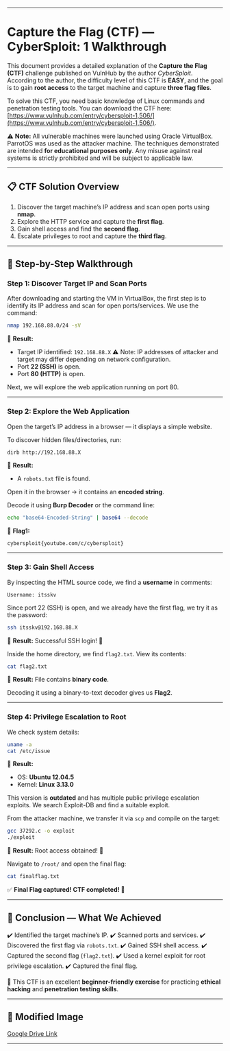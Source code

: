 
---

# Capture the Flag (CTF) — CyberSploit: 1 Walkthrough

This document provides a detailed explanation of the **Capture the Flag (CTF)** challenge published on VulnHub by the author *CyberSploit*.
According to the author, the difficulty level of this CTF is **EASY**, and the goal is to gain **root access** to the target machine and capture **three flag files**.

To solve this CTF, you need basic knowledge of Linux commands and penetration testing tools.
You can download the CTF here: [https://www.vulnhub.com/entry/cybersploit-1,506/](https://www.vulnhub.com/entry/cybersploit-1,506/).

⚠️ **Note:** All vulnerable machines were launched using Oracle VirtualBox.
ParrotOS was used as the attacker machine.
The techniques demonstrated are intended **for educational purposes only**. Any misuse against real systems is strictly prohibited and will be subject to applicable law.

---

## 📋 CTF Solution Overview

1. Discover the target machine’s IP address and scan open ports using **nmap**.
2. Explore the HTTP service and capture the **first flag**.
3. Gain shell access and find the **second flag**.
4. Escalate privileges to root and capture the **third flag**.

---

## 🔎 Step-by-Step Walkthrough

### Step 1: Discover Target IP and Scan Ports

After downloading and starting the VM in VirtualBox, the first step is to identify its IP address and scan for open ports/services.
We use the command:

```bash
nmap 192.168.88.0/24 -sV
```

📌 **Result:**

* Target IP identified: `192.168.88.X`
  ⚠️ Note: IP addresses of attacker and target may differ depending on network configuration.
* Port **22 (SSH)** is open.
* Port **80 (HTTP)** is open.

Next, we will explore the web application running on port 80.

---

### Step 2: Explore the Web Application

Open the target’s IP address in a browser — it displays a simple website.

To discover hidden files/directories, run:

```bash
dirb http://192.168.88.X
```

📌 **Result:**

* A `robots.txt` file is found.

Open it in the browser → it contains an **encoded string**.

Decode it using **Burp Decoder** or the command line:

```bash
echo "base64-Encoded-String" | base64 --decode
```

📌 **Flag1:**

```
cybersploit{youtube.com/c/cybersploit}
```

---

### Step 3: Gain Shell Access

By inspecting the HTML source code, we find a **username** in comments:

```
Username: itsskv
```

Since port 22 (SSH) is open, and we already have the first flag, we try it as the password:

```bash
ssh itsskv@192.168.88.X
```

📌 **Result:** Successful SSH login! 🎉

Inside the home directory, we find `flag2.txt`.
View its contents:

```bash
cat flag2.txt
```

📌 **Result:** File contains **binary code**.

Decoding it using a binary-to-text decoder gives us **Flag2**.

---

### Step 4: Privilege Escalation to Root

We check system details:

```bash
uname -a
cat /etc/issue
```

📌 **Result:**

* OS: **Ubuntu 12.04.5**
* Kernel: **Linux 3.13.0**

This version is **outdated** and has multiple public privilege escalation exploits.
We search Exploit-DB and find a suitable exploit.

From the attacker machine, we transfer it via `scp` and compile on the target:

```bash
gcc 37292.c -o exploit
./exploit
```

📌 **Result:** Root access obtained! 🎉

Navigate to `/root/` and open the final flag:

```bash
cat finalflag.txt
```

✅ **Final Flag captured! CTF completed! 🎯**

---

## 🏁 Conclusion — What We Achieved

✔️ Identified the target machine’s IP.
✔️ Scanned ports and services.
✔️ Discovered the first flag via `robots.txt`.
✔️ Gained SSH shell access.
✔️ Captured the second flag (`flag2.txt`).
✔️ Used a kernel exploit for root privilege escalation.
✔️ Captured the final flag.

🔹 This CTF is an excellent **beginner-friendly exercise** for practicing **ethical hacking** and **penetration testing skills**.

---

## 📂 Modified Image

[Google Drive Link](https://drive.google.com/drive/folders/1bxINfhxSll6MKwqg28uDYVZY50YsaTab)

---

